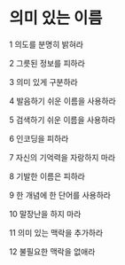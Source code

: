 # 의미 있는 이름

1 의도를 분명히 밝혀라

2 그릇된 정보를 피하라

3 의미 있게 구분하라

4 발음하기 쉬운 이름을 사용하라

5 검색하기 쉬운 이름을 사용하라

6 인코딩을 피하라

7 자신의 기억력을 자랑하지 마라

8 기발한 이름은 피하라

9 한 개념에 한 단어를 사용하라

10 말장난을 하지 마라

11 의미 있는 맥락을 추가하라

12 불필요한 맥락을 없애라